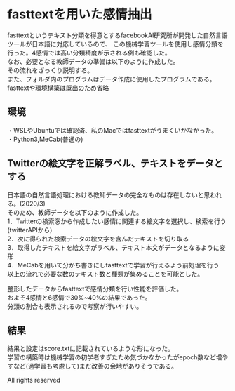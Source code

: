 # fasttextを用いた感情抽出
fasttextというテキスト分類を得意とするfacebookAI研究所が開発した自然言語ツールが日本語に対応しているので、
この機械学習ツールを使用し感情分類を行った。4感情では高い分類精度が示される例も確認した。  
なお、必要となる教師データの準備は以下のように作成した。  
その流れをざっくり説明する。  
また、フォルダ内のプログラムはデータ作成に使用したプログラムである。  
fasttextや環境構築は既出のため省略  

## 環境
・WSLやUbuntuでは確認済、私のMacではfasttextがうまくいかなかった。  
・Python3,MeCab(普通の)

## Twitterの絵文字を正解ラベル、テキストをデータとする
日本語の自然言語処理における教師データの完全なものは存在しないと思われる。(2020/3)  
そのため、教師データを以下のように作成した。  
1．Twitterの検索窓から作成したい感情に関連する絵文字を選択し、検索を行う(twitterAPIから)  
2．次に得られた検索データの絵文字を含んだテキストを切り取る  
3．取得したテキストを絵文字がラベル、テキスト本文がデータとなるように変形  
4．MeCabを用いて分かち書きにしfasttextで学習が行えるよう前処理を行う  
以上の流れで必要な数のテキスト数と種類が集めることを可能とした。  

整形したデータからfasttextで感情分類を行い性能を評価した。  
およそ4感情と6感情で30%~40%の結果であった。  
分類の割合も表示されるので考察が行いやすい。  

## 結果
結果と設定はscore.txtに記載されているような形になった。  
学習の構築時は機械学習の初学者すぎたため気づかなかったがepoch数など増やすなど(過学習も考慮して)まだ改善の余地がありそうである。
















All rights reserved
